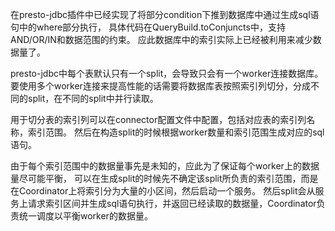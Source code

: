 在presto-jdbc插件中已经实现了将部分condition下推到数据库中通过生成sql语句中的where部分执行，
具体代码在QueryBuild.toConjuncts中，支持AND/OR/IN和数据范围的约束。
应此数据库中的索引实际上已经被利用来减少数据量了。

presto-jdbc中每个表默认只有一个split，会导致只会有一个worker连接数据库。
要使用多个worker连接来提高性能的话需要将数据库表按照索引列切分，分成不同的split，在不同的split中并行读取。

用于切分表的索引列可以在connector配置文件中配置，包括对应表的索引列名称，索引范围。
然后在构造split的时候根据worker数量和索引范围生成对应的sql语句。

由于每个索引范围中的数据量事先是未知的，应此为了保证每个worker上的数据量尽可能平衡，
可以在生成split的时候先不确定该split所负责的索引范围，而是在Coordinator上将索引分为大量的小区间，然后启动一个服务。
然后split会从服务上请求索引区间并生成sql语句执行，并返回已经读取的数据量，Coordinator负责统一调度以平衡worker的数据量。
